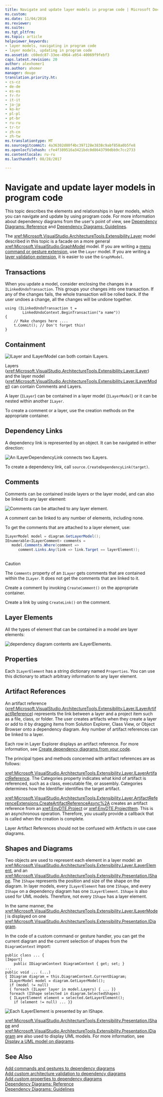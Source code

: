 ```yaml
---
title: Navigate and update layer models in program code | Microsoft Docs
ms.custom: 
ms.date: 11/04/2016
ms.reviewer: 
ms.suite: 
ms.tgt_pltfrm: 
ms.topic: article
helpviewer_keywords:
- layer models, navigating in program code
- layer models, updating in program code
ms.assetid: c60edc87-33ee-4964-a954-40069f9febf3
caps.latest.revision: 20
author: alexhomer1
ms.author: ahomer
manager: douge
translation.priority.ht:
- cs-cz
- de-de
- es-es
- fr-fr
- it-it
- ja-jp
- ko-kr
- pl-pl
- pt-br
- ru-ru
- tr-tr
- zh-cn
- zh-tw
ms.translationtype: MT
ms.sourcegitcommit: 4a36302d80f4bc397128e3838c9abf858a0b5fe8
ms.openlocfilehash: cfe4f389516a3421bdc0d8643790dbb9c7cc2733
ms.contentlocale: ru-ru
ms.lasthandoff: 08/28/2017

---
```

# <a name="navigate-and-update-layer-models-in-program-code"></a>Navigate and update layer models in program code
This topic describes the elements and relationships in layer models, which you can navigate and update by using program code. For more information about dependency diagrams from the user's point of view, see [Dependency Diagrams: Reference](../modeling/layer-diagrams-reference.md) and [Dependency Diagrams: Guidelines](../modeling/layer-diagrams-guidelines.md).  
  
 The <xref:Microsoft.VisualStudio.ArchitectureTools.Extensibility.Layer> model described in this topic is a facade on a more general <xref:Microsoft.VisualStudio.GraphModel> model. If you are writing a [menu command or gesture extension](../modeling/add-commands-and-gestures-to-layer-diagrams.md), use the `Layer` model. If you are writing a [layer validation extension](../modeling/add-custom-architecture-validation-to-layer-diagrams.md), it is easier to use the `GraphModel`.  
  
## <a name="transactions"></a>Transactions  
 When you update a model, consider enclosing the changes in a `ILinkedUndoTransaction`. This groups your changes into one transaction. If any of the changes fails, the whole transaction will be rolled back. If the user undoes a change, all the changes will be undone together.  
  
```  
using (ILinkedUndoTransaction t =  
        LinkedUndoContext.BeginTransaction("a name"))  
{   
    // Make changes here ....  
    t.Commit(); // Don't forget this!  
}  
```  
  
## <a name="containment"></a>Containment  
 ![ILayer and ILayerModel can both contain ILayers.](../modeling/media/layerapi_containment.png "LayerApi_Containment")  
  
 Layers (<xref:Microsoft.VisualStudio.ArchitectureTools.Extensibility.Layer.ILayer>) and the layer model (<xref:Microsoft.VisualStudio.ArchitectureTools.Extensibility.Layer.ILayerModel>) can contain Comments and Layers.  
  
 A layer (`ILayer`) can be contained in a layer model (`ILayerModel`) or it can be nested within another `ILayer`.  
  
 To create a comment or a layer, use the creation methods on the appropriate container.  
  
## <a name="dependency-links"></a>Dependency Links  
 A dependency link is represented by an object. It can be navigated in either direction:  
  
 ![An ILayerDependencyLink connects two ILayers.](../modeling/media/layerapi_dependency.png "LayerApi_Dependency")  
  
 To create a dependency link, call `source.CreateDependencyLink(target)`.  
  
## <a name="comments"></a>Comments  
 Comments can be contained inside layers or the layer model, and can also be linked to any layer element:  
  
 ![Comments can be attached to any layer element.](../modeling/media/layerapi_comments.png "LayerApi_Comments")  
  
 A comment can be linked to any number of elements, including none.  
  
 To get the comments that are attached to a layer element, use:  
  
```csharp  
ILayerModel model = diagram.GetLayerModel();   
IEnumerable<ILayerComment> comments =   
   model.Comments.Where(comment =>   
      comment.Links.Any(link => link.Target == layerElement));  
  
```  
  
> [!CAUTION]
>  The `Comments` property of an `ILayer` gets comments that are contained within the `ILayer`. It does not get the comments that are linked to it.  
  
 Create a comment by invoking `CreateComment()` on the appropriate container.  
  
 Create a link by using `CreateLink()` on the comment.  
  
## <a name="layer-elements"></a>Layer Elements  
 All the types of element that can be contained in a model are layer elements:  
  
 ![dependency diagram contents are ILayerElements.](../modeling/media/layerapi_layerelements.png "LayerApi_LayerElements")  
  
## <a name="properties"></a>Properties  
 Each `ILayerElement` has a string dictionary named `Properties`. You can use this dictionary to attach arbitrary information to any layer element.  
  
## <a name="artifact-references"></a>Artifact References  
 An artifact reference (<xref:Microsoft.VisualStudio.ArchitectureTools.Extensibility.Layer.ILayerArtifactReference>) represents the link between a layer and a project item such as a file, class, or folder. The user creates artifacts when they create a layer or add to it by dragging items from Solution Explorer, Class View, or Object Browser onto a dependency diagram. Any number of artifact references can be linked to a layer.  
  
 Each row in Layer Explorer displays an artifact reference. For more information, see [Create dependency diagrams from your code](../modeling/create-layer-diagrams-from-your-code.md).  
  
 The principal types and methods concerned with artifact references are as follows:  
  
 <xref:Microsoft.VisualStudio.ArchitectureTools.Extensibility.Layer.ILayerArtifactReference>. The Categories property indicates what kind of artifact is referenced, such as a class, executable file, or assembly. Categories determines how the Identifier identifies the target artifact.  
  
 <xref:Microsoft.VisualStudio.ArchitectureTools.Extensibility.Layer.ArtifactReferenceExtensions.CreateArtifactReferenceAsync%2A> creates an artifact reference from an <xref:EnvDTE.Project> or <xref:EnvDTE.ProjectItem>. This is an asynchronous operation. Therefore, you usually provide a callback that is called when the creation is complete.  
  
 Layer Artifact References should not be confused with Artifacts in use case diagrams.  
  
## <a name="shapes-and-diagrams"></a>Shapes and Diagrams  
 Two objects are used to represent each element in a layer model: an <xref:Microsoft.VisualStudio.ArchitectureTools.Extensibility.Layer.ILayerElement>, and an <xref:Microsoft.VisualStudio.ArchitectureTools.Extensibility.Presentation.IShape>. The `IShape` represents the position and size of the shape on the diagram. In layer models, every `ILayerElement` has one `IShape`, and every `IShape` on a dependency diagram has one `ILayerElement`. `IShape` is also used for UML models. Therefore, not every `IShape` has a layer element.  
  
 In the same manner, the <xref:Microsoft.VisualStudio.ArchitectureTools.Extensibility.Layer.ILayerModel> is displayed on one <xref:Microsoft.VisualStudio.ArchitectureTools.Extensibility.Presentation.IDiagram>.  
  
 In the code of a custom command or gesture handler, you can get the current diagram and the current selection of shapes from the `DiagramContext` import:  
  
```  
public class ... {  
[Import]  
    public IDiagramContext DiagramContext { get; set; }  
...  
public void ... (...)   
{ IDiagram diagram = this.DiagramContext.CurrentDiagram;  
  ILayerModel model = diagram.GetLayerModel();  
  if (model != null)  
  { foreach (ILayer layer in model.Layers) { ... }}  
  foreach (IShape selected in diagram.SelectedShapes)  
  { ILayerElement element = selected.GetLayerElement();  
    if (element != null) ... }}  
```  
  
 ![Each ILayerElement is presented by an IShape.](../modeling/media/layerapi_shapes.png "LayerApi_Shapes")  
  
 <xref:Microsoft.VisualStudio.ArchitectureTools.Extensibility.Presentation.IShape> and <xref:Microsoft.VisualStudio.ArchitectureTools.Extensibility.Presentation.IDiagram> are also used to display UML models. For more information, see [Display a UML model on diagrams](../modeling/display-a-uml-model-on-diagrams.md).  
  
## <a name="see-also"></a>See Also  
 [Add commands and gestures to dependency diagrams](../modeling/add-commands-and-gestures-to-layer-diagrams.md)   
 [Add custom architecture validation to dependency diagrams](../modeling/add-custom-architecture-validation-to-layer-diagrams.md)   
 [Add custom properties to dependency diagrams](../modeling/add-custom-properties-to-layer-diagrams.md)   
 [Dependency Diagrams: Reference](../modeling/layer-diagrams-reference.md)   
 [Dependency Diagrams: Guidelines](../modeling/layer-diagrams-guidelines.md)   

